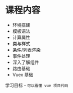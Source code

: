 # 课程内容

+ 环境搭建
+ 模板语法
+ 计算属性
+ 类与样式
+ 条件/列表渲染
+ 事件处理
+ 深入了解组件
+ 路由基础
+ Vuex 基础

学习目标 - `可以看懂 vue 项目代码`

